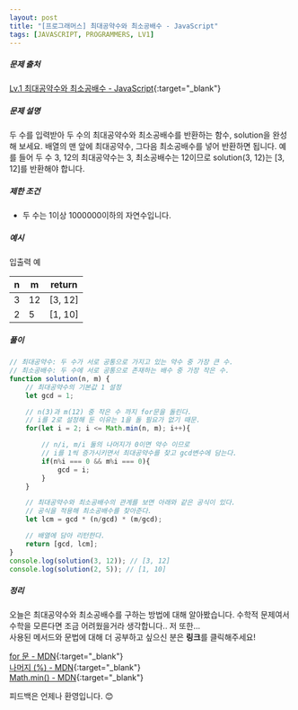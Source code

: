 ```yaml
---
layout: post
title: "[프로그래머스] 최대공약수와 최소공배수 - JavaScript"
tags: [JAVASCRIPT, PROGRAMMERS, LV1]
---
```

##### 문제 출처
[Lv.1 최대공약수와 최소공배수 - JavaScript](https://programmers.co.kr/learn/courses/30/lessons/12940?language=javascript){:target="_blank"}

##### 문제 설명
두 수를 입력받아 두 수의 최대공약수와 최소공배수를 반환하는 함수, solution을 완성해 보세요. 배열의 맨 앞에 최대공약수, 그다음 최소공배수를 넣어 반환하면 됩니다. 예를 들어 두 수 3, 12의 최대공약수는 3, 최소공배수는 12이므로 solution(3, 12)는 [3, 12]를 반환해야 합니다.

##### 제한 조건
* 두 수는 1이상 1000000이하의 자연수입니다.

##### 예시
입출력 예

|n|m|return|
|---|---|---|
|3|12|[3, 12]|
|2|5|[1, 10]|

##### 풀이
```javascript
// 최대공약수: 두 수가 서로 공통으로 가지고 있는 약수 중 가장 큰 수.
// 최소공배수: 두 수에 서로 공통으로 존재하는 배수 중 가장 작은 수.
function solution(n, m) {
    // 최대공약수의 기본값 1 설정
    let gcd = 1;

    // n(3)과 m(12) 중 작은 수 까지 for문을 돌린다.
    // i를 2로 설정해 둔 이유는 1을 돌 필요가 없기 때문.
    for(let i = 2; i <= Math.min(n, m); i++){

        // n/i, m/i 둘의 나머지가 0이면 약수 이므로
        // i를 1씩 증가시키면서 최대공약수를 찾고 gcd변수에 담는다.
        if(n%i === 0 && m%i === 0){
            gcd = i;
        }
    }

    // 최대공약수와 최소공배수의 관계를 보면 아래와 같은 공식이 있다.
    // 공식을 적용해 최소공배수를 찾아준다.
    let lcm = gcd * (n/gcd) * (m/gcd);

    // 배열에 담아 리턴한다.
    return [gcd, lcm];
}
console.log(solution(3, 12)); // [3, 12]
console.log(solution(2, 5)); // [1, 10]
```

##### 정리
오늘은 최대공약수와 최소공배수를 구하는 방법에 대해 알아봤습니다. 수학적 문제여서 수학을 모른다면 조금 어려웠을거라 생각합니다.. 저 또한...<br />
사용된 메서드와 문법에 대해 더 공부하고 싶으신 분은 **링크**를 클릭해주세요!

[for 문 - MDN](https://developer.mozilla.org/ko/docs/Web/JavaScript/Reference/Statements/for){:target="_blank"}<br />
[나머지 (%) - MDN](https://developer.mozilla.org/ko/docs/Web/JavaScript/Reference/Operators/Remainder){:target="_blank"}<br />
[Math.min() - MDN](https://developer.mozilla.org/ko/docs/Web/JavaScript/Reference/Global_Objects/Math/min){:target="_blank"}

피드백은 언제나 환영입니다. 😊
